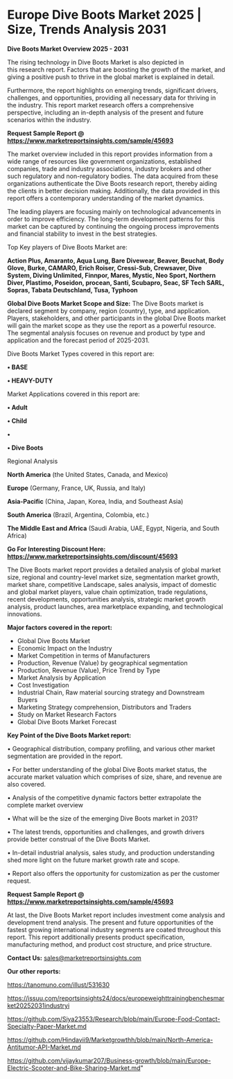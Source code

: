 # Europe Dive Boots Market 2025 | Size, Trends Analysis 2031

<Strong> Dive Boots Market Overview 2025 - 2031</strong>

The rising technology in Dive Boots Market is also depicted in this research report. Factors that are boosting the growth of the market, and giving a positive push to thrive in the global market is explained in detail.

Furthermore, the report highlights on emerging trends, significant drivers, challenges, and opportunities, providing all necessary data for thriving in the industry. This report market research offers a comprehensive perspective, including an in-depth analysis of the present and future scenarios within the industry.

<strong>Request Sample Report @ <a href=https://www.marketreportsinsights.com/sample/45693>https://www.marketreportsinsights.com/sample/45693</a></strong>

The market overview included in this report provides information from a wide range of resources like government organizations, established companies, trade and industry associations, industry brokers and other such regulatory and non-regulatory bodies. The data acquired from these organizations authenticate the Dive Boots research report, thereby aiding the clients in better decision making. Additionally, the data provided in this report offers a contemporary understanding of the market dynamics.

The leading players are focusing mainly on technological advancements in order to improve efficiency. The long-term development patterns for this market can be captured by continuing the ongoing process improvements and financial stability to invest in the best strategies.

Top Key players of Dive Boots Market are:

<strong>Action Plus, Amaranto, Aqua Lung, Bare Divewear, Beaver, Beuchat, Body Glove, Burke, CAMARO, Erich Roiser, Cressi-Sub, Crewsaver, Dive System, Diving Unlimited, Finnpor, Mares, Mystic, Neo Sport, Northern Diver, Plastimo, Poseidon, procean, Santi, Scubapro, Seac, SF Tech SARL, Sopras, Tabata Deutschland, Tusa, Typhoon</strong>

<strong><b>Global Dive Boots Market Scope and Size:</b></strong>
The Dive Boots market is declared segment by company, region (country), type, and application. Players, stakeholders, and other participants in the global Dive Boots market will gain the market scope as they use the report as a powerful resource. The segmental analysis focuses on revenue and product by type and application and the forecast period of 2025-2031.

Dive Boots Market Types covered in this report are:

<strong>•  BASE

•  HEAVY-DUTY</strong>

Market Applications covered in this report are:

<strong>•  Adult

•  Child

•  

•  Dive Boots</strong> 

Regional Analysis

<strong>North America</strong> (the United States, Canada, and Mexico)

<strong>Europe</strong> (Germany, France, UK, Russia, and Italy)

<strong>Asia-Pacific</strong> (China, Japan, Korea, India, and Southeast Asia)

<strong>South America</strong> (Brazil, Argentina, Colombia, etc.)

<strong>The Middle East and Africa</strong> (Saudi Arabia, UAE, Egypt, Nigeria, and South Africa)

<strong>Go For Interesting Discount Here: <a href=https://www.marketreportsinsights.com/discount/45693>https://www.marketreportsinsights.com/discount/45693</a></strong>

The Dive Boots market report provides a detailed analysis of global market size, regional and country-level market size, segmentation market growth, market share, competitive Landscape, sales analysis, impact of domestic and global market players, value chain optimization, trade regulations, recent developments, opportunities analysis, strategic market growth analysis, product launches, area marketplace expanding, and technological innovations.

<strong><b>Major factors covered in the report:</b></strong>
<ul>
  <li>Global Dive Boots Market </li>
  <li>Economic Impact on the Industry</li>
  <li>Market Competition in terms of Manufacturers</li>
  <li>Production, Revenue (Value) by geographical segmentation</li>
  <li>Production, Revenue (Value), Price Trend by Type</li>
  <li>Market Analysis by Application</li>
  <li>Cost Investigation</li>
  <li>Industrial Chain, Raw material sourcing strategy and Downstream Buyers</li>
  <li>Marketing Strategy comprehension, Distributors and Traders</li>
  <li>Study on Market Research Factors</li>
  <li>Global Dive Boots Market Forecast</li>
</ul>

<strong><b>Key Point of the Dive Boots Market report:</b></strong>

• Geographical distribution, company profiling, and various other market segmentation are provided in the report.

• For better understanding of the global Dive Boots market status, the accurate market valuation which comprises of size, share, and revenue are also covered.

• Analysis of the competitive dynamic factors better extrapolate the complete market overview

• What will be the size of the emerging Dive Boots market in 2031?

• The latest trends, opportunities and challenges, and growth drivers provide better construal of the Dive Boots Market.

• In-detail industrial analysis, sales study, and production understanding shed more light on the future market growth rate and scope.

• Report also offers the opportunity for customization as per the customer request.

<strong>Request Sample Report @ <a href=https://www.marketreportsinsights.com/sample/45693>https://www.marketreportsinsights.com/sample/45693</a></strong>

At last, the Dive Boots Market report includes investment come analysis and development trend analysis. The present and future opportunities of the fastest growing international industry segments are coated throughout this report. This report additionally presents product specification, manufacturing method, and product cost structure, and price structure.

<strong>Contact Us:</strong>
sales@marketreportsinsights.com

<strong>Our other reports:</strong>

<a href=https://tanomuno.com/illust/531630>https://tanomuno.com/illust/531630</a>

<a href=https://issuu.com/reportsinsights24/docs/europeweighttrainingbenchesmarket20252031industryi>https://issuu.com/reportsinsights24/docs/europeweighttrainingbenchesmarket20252031industryi</a>

<a href=https://github.com/Siya23553/Research/blob/main/Europe-Food-Contact-Specialty-Paper-Market.md>https://github.com/Siya23553/Research/blob/main/Europe-Food-Contact-Specialty-Paper-Market.md</a>

<a href=https://github.com/Hindavii9/Marketgrowthh/blob/main/North-America-Antitumor-API-Market.md>https://github.com/Hindavii9/Marketgrowthh/blob/main/North-America-Antitumor-API-Market.md</a>

<a href=https://github.com/vijaykumar207/Business-growth/blob/main/Europe-Electric-Scooter-and-Bike-Sharing-Market.md>https://github.com/vijaykumar207/Business-growth/blob/main/Europe-Electric-Scooter-and-Bike-Sharing-Market.md</a>"
